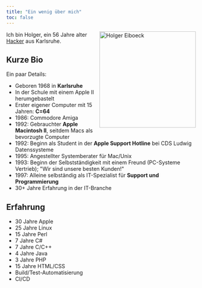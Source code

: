 ```yaml
---
title: "Ein wenig über mich"
toc: false
---
```


<div class="image d-flex" style="float: right;">
    <img src="/img/holgi_avatar2023.png" alt="Holger Eiboeck" class="img-thumbnail mx-auto rounded-circle" style="height:256px; width=256px;" />
</div>

Ich bin Holger, ein 56 Jahre alter [Hacker](https://de.wikipedia.org/wiki/Hacker) aus Karlsruhe.


## Kurze Bio
Ein paar Details:

- Geboren 1968 in **Karlsruhe**
- In der Schule mit einem Apple II herumgebastelt
- Erster eigener Computer mit 15 Jahren: **C=64**
- 1986: Commodore Amiga
- 1992: Gebrauchter **Apple Macintosh II**, seitdem Macs als bevorzugte Computer
- 1992: Beginn als Student in der **Apple Support Hotline** bei CDS Ludwig Datenssysteme
- 1995: Angestellter Systemberater für Mac/Unix
- 1993: Beginn der Selbstständigkeit mit einem Freund (PC-Systeme Vertrieb); "Wir sind unsere besten Kunden!"
- 1997: Alleine selbständig als IT-Spezialist für **Support und Programmierung**
- 30+ Jahre Erfahrung in der IT-Branche

## Erfahrung
- 30 Jahre Apple
- 25 Jahre Linux
- 15 Jahre Perl
- 7 Jahre C#
- 7 Jahre C/C++
- 4 Jahre Java
- 3 Jahre PHP
- 15 Jahre HTML/CSS
- Build/Test-Automatisierung
- CI/CD


